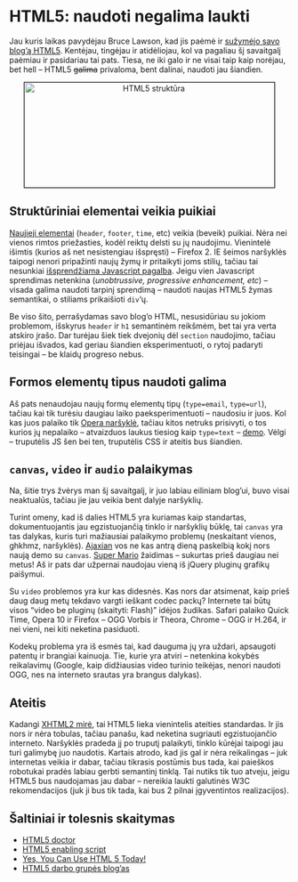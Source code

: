 # HTML5: naudoti negalima laukti

<p>Jau kuris laikas pavydėjau Bruce Lawson, kad jis paėmė ir <a href="http://www.brucelawson.co.uk/2009/redesigning-with-html-5-wai-aria/">sužymėjo savo blog’ą HTML5</a>. Kentėjau, tingėjau ir atidėliojau, kol va pagaliau šį savaitgalį paėmiau ir pasidariau tai pats. Tiesa, ne iki galo ir ne visai taip kaip norėjau, bet hell – HTML5 <del>galima</del> privaloma, bent dalinai, naudoti jau šiandien.</p>
<p style="text-align:center;"><img src="https://www.dominykas.lt/uploads/2009/07/html5.png" alt="HTML5 struktūra" title="HTML5 struktūra" width="450" height="189" class="aligncenter size-full wp-image-103" style="border: 1px solid #000;"></p>
<p><span id="more-96"></span></p>
<h2>Struktūriniai elementai veikia puikiai</h2>
<p><a href="http://www.w3.org/TR/html5-diff/">Naujieji elementai</a> (<code>header</code>, <code>footer</code>, <code>time</code>, etc) veikia (beveik) puikiai. Nėra nei vienos rimtos priežasties, kodėl reiktų delsti su jų naudojimu. Vienintelė išimtis (kurios aš net nesistengiau išspręsti) – Firefox 2. IE šeimos naršyklės taipogi nenori pripažinti naujų žymų ir pritaikyti joms stilių, tačiau tai nesunkiai <a href="http://html5doctor.com/how-to-get-html5-working-in-ie-and-firefox-2/">išsprendžiama Javascript pagalba</a>. Jeigu vien Javascript sprendimas netenkina (<i>unobtrussive, progressive enhancement, etc</i>) – visada galima naudoti tarpinį sprendimą – naudoti naujas HTML5 žymas semantikai, o stiliams prikaišioti <code>div</code>‘ų.</p>
<p>Be viso šito, perrašydamas savo blog’o HTML, nesusidūriau su jokiom problemom, išskyrus <code>header</code> ir <code>h1</code> semantinėm reikšmėm, bet tai yra verta atskiro įrašo. Dar turėjau šiek tiek dvejonių dėl <code>section</code> naudojimo, tačiau priėjau išvados, kad geriau šiandien eksperimentuoti, o rytoj padaryti teisingai – be klaidų progreso nebus.</p>
<h2>Formos elementų tipus naudoti galima</h2>
<p>Aš pats nenaudojau naujų formų elementų tipų (<code>type=email</code>, <code>type=url</code>), tačiau kai tik turėsiu daugiau laiko paeksperimentuoti – naudosiu ir juos. Kol kas juos palaiko tik <a href="http://www.opera.com/">Opera naršyklė</a>, tačiau kitos netruks prisivyti, o tos kurios jų nepalaiko – atvaizduos laukus tiesiog kaip <code>type=text</code> – <a href="http://people.opera.com/brucel/demo/html5-forms-demo.html">demo</a>. Vėlgi – truputėlis JS šen bei ten, truputėlis CSS ir ateitis bus šiandien.</p>
<h2><code>canvas</code>, <code>video</code> ir <code>audio</code> palaikymas</h2>
<p>Na, šitie trys žvėrys man šį savaitgalį, ir juo labiau eiliniam blog’ui, buvo visai neaktualūs, tačiau jie jau veikia bent dalyje naršyklių.</p>
<p>Turint omeny, kad iš dalies HTML5 yra kuriamas kaip standartas, dokumentuojantis jau egzistuojančią tinklo ir naršyklių būklę, tai <code>canvas</code> yra tas dalykas, kuris turi mažiausiai palaikymo problemų (neskaitant vienos, ghkhmz, naršyklės). <a href="http://ajaxian.com/">Ajaxian</a> vos ne kas antrą dieną paskelbią kokį nors naują demo su <code>canvas</code>. <a href="http://www.nihilogic.dk/labs/mario/mario_small_music.htm">Super Mario</a> žaidimas – sukurtas prieš daugiau nei metus! Aš ir pats dar užpernai naudojau vieną iš jQuery pluginų grafikų paišymui.</p>
<p>Su <code>video</code> problemos yra kur kas didesnės. Kas nors dar atsimenat, kaip prieš daug daug metų tekdavo vargti ieškant codec packų? Internete tai būtų visos “video be pluginų (skaityti: Flash)” idėjos žudikas. Safari palaiko Quick Time, Opera 10 ir Firefox – OGG Vorbis ir Theora, Chrome – OGG ir H.264, ir nei vieni, nei kiti neketina pasiduoti.</p>
<p>Kodekų problema yra iš esmės tai, kad dauguma jų yra uždari, apsaugoti patentų ir brangiai kainuoja. Tie, kurie yra atviri – netenkina kokybės reikalavimų (Google, kaip didžiausias video turinio teikėjas, nenori naudoti OGG, nes na interneto srautas yra brangus dalykas).</p>
<h2>Ateitis</h2>
<p>Kadangi <a href="http://www.w3.org/News/2009#item119">XHTML2 mirė</a>, tai HTML5 lieka vienintelis ateities standardas. Ir jis nors ir nėra tobulas, tačiau panašu, kad neketina sugriauti egzistuojančio interneto. Naršyklės pradeda jį po truputį palaikyti, tinklo kūrėjai taipogi jau turi galimybę juo naudotis. Kartais atrodo, kad jis gal ir nėra reikalingas – juk internetas veikia ir dabar, tačiau tikrasis postūmis bus tada, kai paieškos robotukai pradės labiau gerbti semantinį tinklą. Tai nutiks tik tuo atveju, jeigu HTML5 bus naudojamas jau dabar – nereikia laukti galutinės W3C rekomendacijos (juk ji bus tik tada, kai bus 2 pilnai įgyventintos realizacijos).</p>
<h2>Šaltiniai ir tolesnis skaitymas</h2>
<ul>
<li><a href="http://html5doctor.com/">HTML5 doctor</a></li>
<li><a href="http://remysharp.com/2009/01/07/html5-enabling-script/">HTML5 enabling script</a></li>
<li><a href="http://www.sitepoint.com/article/html-5-snapshot-2009/">Yes, You Can Use HTML 5 Today!</a></li>
<li><a href="http://blog.whatwg.org/">HTML5 darbo grupės blog’as</a></li>
</ul>